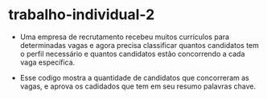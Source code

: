 # trabalho-individual-2

* Uma empresa de recrutamento recebeu muitos currículos
 para determinadas vagas e agora precisa classificar
 quantos candidatos tem o perfil necessário e quantos
 candidatos estão concorrendo a cada vaga específica.

* Esse codigo mostra a quantidade de candidatos que concorreram as vagas, e aprova os cadidados que tem em seu resumo palavras chave.
